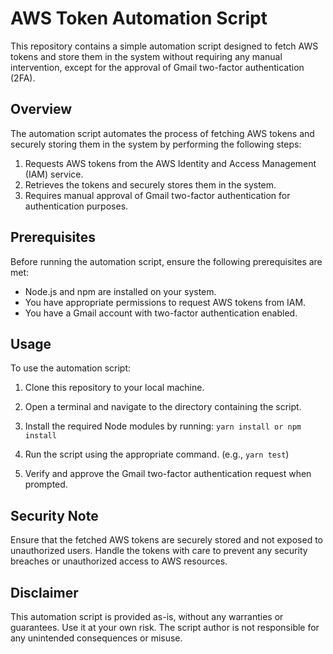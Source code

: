 # AWS Token Automation Script

This repository contains a simple automation script designed to fetch AWS tokens and store them in the system without requiring any manual intervention, except for the approval of Gmail two-factor authentication (2FA).

## Overview

The automation script automates the process of fetching AWS tokens and securely storing them in the system by performing the following steps:

1. Requests AWS tokens from the AWS Identity and Access Management (IAM) service.
2. Retrieves the tokens and securely stores them in the system.
3. Requires manual approval of Gmail two-factor authentication for authentication purposes.

## Prerequisites

Before running the automation script, ensure the following prerequisites are met:

- Node.js and npm are installed on your system.
- You have appropriate permissions to request AWS tokens from IAM.
- You have a Gmail account with two-factor authentication enabled.

## Usage

To use the automation script:

1. Clone this repository to your local machine.
2. Open a terminal and navigate to the directory containing the script.
3. Install the required Node modules by running: `yarn install or npm install`

6. Run the script using the appropriate command. (e.g., `yarn test`)
7. Verify and approve the Gmail two-factor authentication request when prompted.

## Security Note

Ensure that the fetched AWS tokens are securely stored and not exposed to unauthorized users. Handle the tokens with care to prevent any security breaches or unauthorized access to AWS resources.

## Disclaimer

This automation script is provided as-is, without any warranties or guarantees. Use it at your own risk. The script author is not responsible for any unintended consequences or misuse.
